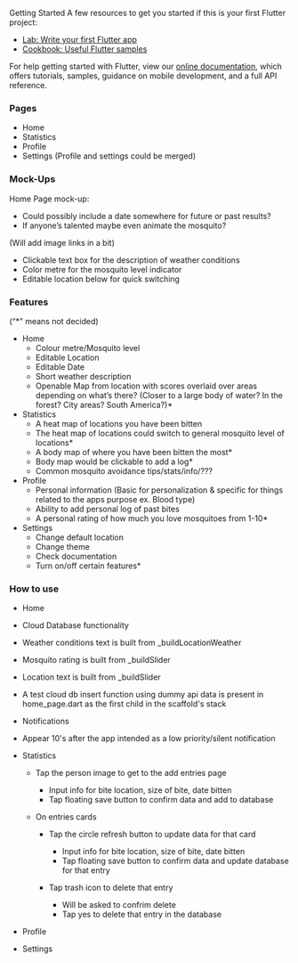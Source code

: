 Getting Started
A few resources to get you started if this is your first Flutter project:

- [Lab: Write your first Flutter app](https://flutter.dev/docs/get-started/codelab)
- [Cookbook: Useful Flutter samples](https://flutter.dev/docs/cookbook)

For help getting started with Flutter, view our
[online documentation](https://flutter.dev/docs), which offers tutorials,
samples, guidance on mobile development, and a full API reference.

### Pages
* Home
* Statistics 
* Profile 
* Settings (Profile and settings could be merged)

### Mock-Ups
Home Page mock-up:
* Could possibly include a date somewhere for future or past results?
* If anyone’s talented maybe even animate the mosquito?

(Will add image links in a bit)

* Clickable text box for the description of weather conditions
* Color metre for the mosquito level indicator
* Editable location below for quick switching

### Features
(“*” means not decided)
* Home
  * Colour metre/Mosquito level 
  * Editable Location
  * Editable Date
  * Short weather description
  * Openable Map from location with scores overlaid over areas depending on what’s there? (Closer to a  large body of water? In the forest? City areas? South America?)* 
* Statistics
  * A heat map of locations you have been bitten
  * The heat map of locations could switch to general mosquito level of locations*
  * A body map of where you have been bitten the most*
  * Body map would be clickable to add a log*
  * Common mosquito avoidance tips/stats/info/???
* Profile
  * Personal information (Basic for personalization & specific for things related to the apps purpose   ex. Blood type)
  * Ability to add personal log of past bites
  * A personal rating of how much you love mosquitoes from 1-10*
* Settings
  * Change default location
  * Change theme
  * Check documentation
  * Turn on/off certain features*

### How to use
* Home
 * Cloud Database functionality
  * Weather conditions text is built from _buildLocationWeather
  * Mosquito rating is built from  _buildSlider 
  * Location text is built from  _buildSlider
  * A test cloud db insert function using dummy api data is present in home_page.dart as the first child in the scaffold's stack
 * Notifications
  * Appear 10's after the app intended as a low priority/silent notification

* Statistics
  * Tap the person image to get to the add entries page
    * Input info for bite location, size of bite, date bitten
    * Tap floating save button to confirm data and add to database
  
  * On entries cards
    * Tap the circle refresh button to update data for that card
      * Input info for bite location, size of bite, date bitten
      * Tap floating save button to confirm data and update database for that entry

    * Tap trash icon to delete that entry
      * Will be asked to confrim delete
      * Tap yes to delete that entry in the database
* Profile

* Settings

